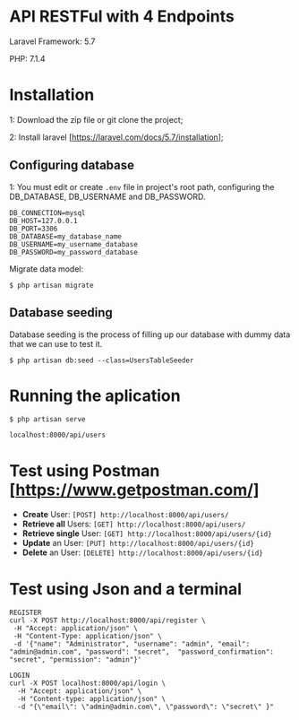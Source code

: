 # API RESTFul with 4 Endpoints

Laravel Framework: 5.7 

PHP: 7.1.4

# Installation
1: Download the zip file or git clone the project;

2: Install laravel [https://laravel.com/docs/5.7/installation];

## Configuring database
1: You must edit or create `.env` file in project's root path, configuring the DB_DATABASE, DB_USERNAME and DB_PASSWORD.
```
DB_CONNECTION=mysql
DB_HOST=127.0.0.1
DB_PORT=3306
DB_DATABASE=my_database_name
DB_USERNAME=my_username_database
DB_PASSWORD=my_password_database
```

Migrate data model:

```
$ php artisan migrate
```

## Database seeding
Database seeding is the process of filling up our database with dummy data that we can use to test it.

```
$ php artisan db:seed --class=UsersTableSeeder
```

# Running the aplication
```
$ php artisan serve
```

```
localhost:8000/api/users
```

# Test using Postman [https://www.getpostman.com/]
- **Create** User: `[POST] http://localhost:8000/api/users/`
- **Retrieve all** Users: `[GET] http://localhost:8000/api/users/`
- **Retrieve single** User: `[GET] http://localhost:8000/api/users/{id}`
- **Update** an User: `[PUT] http://localhost:8000/api/users/{id}`
- **Delete** an User: `[DELETE] http://localhost:8000/api/users/{id}`

# Test using Json and a terminal
```
REGISTER
curl -X POST http://localhost:8000/api/register \
 -H "Accept: application/json" \
 -H "Content-Type: application/json" \
 -d '{"name": "Administrator", "username": "admin", "email": "admin@admin.com", "password": "secret",  "password_confirmation": "secret", "permission": "admin"}'

LOGIN
curl -X POST localhost:8000/api/login \
  -H "Accept: application/json" \
  -H "Content-type: application/json" \
  -d "{\"email\": \"admin@admin.com\", \"password\": \"secret\" }"

```
